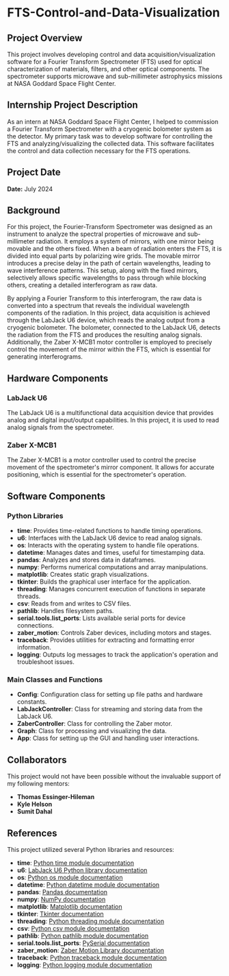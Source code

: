 # FTS-Control-and-Data-Visualization

## Project Overview

This project involves developing control and data acquisition/visualization software for a Fourier Transform Spectrometer (FTS) used for optical characterization of materials, filters, and other optical components. The spectrometer supports microwave and sub-millimeter astrophysics missions at NASA Goddard Space Flight Center.

## Internship Project Description

As an intern at NASA Goddard Space Flight Center, I helped to commission a Fourier Transform Spectrometer with a cryogenic bolometer system as the detector. My primary task was to develop software for controlling the FTS and analyzing/visualizing the collected data. This software facilitates the control and data collection necessary for the FTS operations.

## Project Date

**Date:** July 2024

## Background

For this project, the Fourier-Transform Spectrometer was designed as an instrument to analyze the spectral properties of microwave and sub-millimeter radiation. It employs a system of mirrors, with one mirror being movable and the others fixed. When a beam of radiation enters the FTS, it is divided into equal parts by polarizing wire grids. The movable mirror introduces a precise delay in the path of certain wavelengths, leading to wave interference patterns. This setup, along with the fixed mirrors, selectively allows specific wavelengths to pass through while blocking others, creating a detailed interferogram as raw data.

By applying a Fourier Transform to this interferogram, the raw data is converted into a spectrum that reveals the individual wavelength components of the radiation. In this project, data acquisition is achieved through the LabJack U6 device, which reads the analog output from a cryogenic bolometer. The bolometer, connected to the LabJack U6, detects the radiation from the FTS and produces the resulting analog signals. Additionally, the Zaber X-MCB1 motor controller is employed to precisely control the movement of the mirror within the FTS, which is essential for generating interferograms.

## Hardware Components

### LabJack U6
The LabJack U6 is a multifunctional data acquisition device that provides analog and digital input/output capabilities. In this project, it is used to read analog signals from the spectrometer.

### Zaber X-MCB1
The Zaber X-MCB1 is a motor controller used to control the precise movement of the spectrometer's mirror component. It allows for accurate positioning, which is essential for the spectrometer's operation.

## Software Components

### Python Libraries

- **time**: Provides time-related functions to handle timing operations.
- **u6**: Interfaces with the LabJack U6 device to read analog signals.
- **os**: Interacts with the operating system to handle file operations.
- **datetime**: Manages dates and times, useful for timestamping data.
- **pandas**: Analyzes and stores data in dataframes.
- **numpy**: Performs numerical computations and array manipulations.
- **matplotlib**: Creates static graph visualizations.
- **tkinter**: Builds the graphical user interface for the application.
- **threading**: Manages concurrent execution of functions in separate threads.
- **csv**: Reads from and writes to CSV files.
- **pathlib**: Handles filesystem paths.
- **serial.tools.list_ports**: Lists available serial ports for device connections.
- **zaber_motion**: Controls Zaber devices, including motors and stages.
- **traceback**: Provides utilities for extracting and formatting error information.
- **logging**: Outputs log messages to track the application's operation and troubleshoot issues.

### Main Classes and Functions

- **Config**: Configuration class for setting up file paths and hardware constants.
- **LabJackController**: Class for streaming and storing data from the LabJack U6.
- **ZaberController**: Class for controlling the Zaber motor.
- **Graph**: Class for processing and visualizing the data.
- **App**: Class for setting up the GUI and handling user interactions.

## Collaborators

This project would not have been possible without the invaluable support of my following mentors:

- **Thomas Essinger-Hileman**
- **Kyle Helson**
- **Sumit Dahal**

## References

This project utilized several Python libraries and resources:

- **time**: [Python time module documentation](https://docs.python.org/3/library/time.html)
- **u6**: [LabJack U6 Python library documentation](https://labjack.com/support/software/examples/u6)
- **os**: [Python os module documentation](https://docs.python.org/3/library/os.html)
- **datetime**: [Python datetime module documentation](https://docs.python.org/3/library/datetime.html)
- **pandas**: [Pandas documentation](https://pandas.pydata.org/pandas-docs/stable/)
- **numpy**: [NumPy documentation](https://numpy.org/doc/)
- **matplotlib**: [Matplotlib documentation](https://matplotlib.org/stable/contents.html)
- **tkinter**: [Tkinter documentation](https://docs.python.org/3/library/tkinter.html)
- **threading**: [Python threading module documentation](https://docs.python.org/3/library/threading.html)
- **csv**: [Python csv module documentation](https://docs.python.org/3/library/csv.html)
- **pathlib**: [Python pathlib module documentation](https://docs.python.org/3/library/pathlib.html)
- **serial.tools.list_ports**: [PySerial documentation](https://pyserial.readthedocs.io/en/latest/tools.html#module-serial.tools.list_ports)
- **zaber_motion**: [Zaber Motion Library documentation](https://www.zaber.com/software/docs/motion-library/ascii/)
- **traceback**: [Python traceback module documentation](https://docs.python.org/3/library/traceback.html)
- **logging**: [Python logging module documentation](https://docs.python.org/3/library/logging.html)
